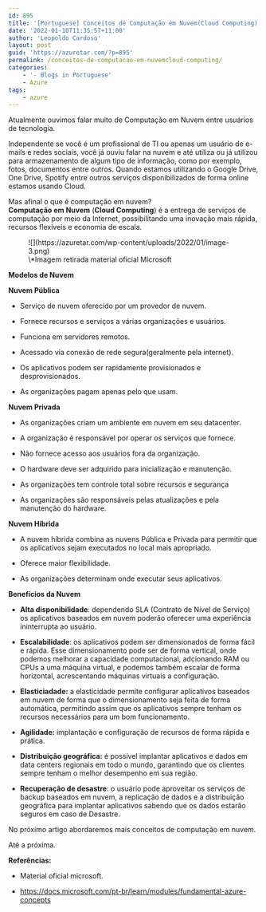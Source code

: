 ```yaml
---
id: 895
title: '[Portuguese] Conceitos de Computação em Nuvem(Cloud Computing)'
date: '2022-01-10T11:35:57+11:00'
author: 'Leopoldo Cardoso'
layout: post
guid: 'https://azuretar.com/?p=895'
permalink: /conceitos-de-computacao-em-nuvemcloud-computing/
categories:
    - '- Blogs in Portuguese'
    - Azure
tags:
    - azure
---
```


Atualmente ouvimos falar muito de Computação em Nuvem entre usuários de tecnologia.

Independente se você é um profissional de TI ou apenas um usuário de e-mails e redes sociais, você já ouviu falar na nuvem e até utiliza ou já utilizou para armazenamento de algum tipo de informação, como por exemplo, fotos, documentos entre outros. Quando estamos utilizando o Google Drive, One Drive, Spotify entre outros serviços disponibilizados de forma online estamos usando Cloud.

Mas afinal o que é computação em nuvem?   
**Computação em Nuvem** (**Cloud Computing**) é a entrega de serviços de computação por meio da Internet, possibilitando uma inovação mais rápida, recursos flexíveis e economia de escala.

<figure class="wp-block-image size-full is-resized is-style-default">![](https://azuretar.com/wp-content/uploads/2022/01/image-3.png)<figcaption>\*Imagem retirada material oficial Microsoft</figcaption></figure><a> </a>

**Modelos de Nuvem**

**Nuvem Pública**

- Serviço de nuvem oferecido por um provedor de nuvem.

- Fornece recursos e serviços a várias organizações e usuários.

- Funciona em servidores remotos.

- Acessado via conexão de rede segura(geralmente pela internet).

- Os aplicativos podem ser rapidamente provisionados e desprovisionados.

- As organizações pagam apenas pelo que usam.

**Nuvem Privada**

- As organizações criam um ambiente em nuvem em seu datacenter.

- A organização é responsável por operar os serviços que fornece.

- Não fornece acesso aos usuários fora da organização.

- O hardware deve ser adquirido para inicialização e manutenção.

- As organizações tem controle total sobre recursos e segurança

- As organizações são responsáveis pelas atualizações e pela manutenção do hardware.

**Nuvem Híbrida**

- A nuvem híbrida combina as nuvens Pública e Privada para permitir que os aplicativos sejam executados no local mais apropriado.

- Oferece maior flexibilidade.

- As organizações determinam onde executar seus aplicativos.

**Benefícios da Nuvem**

- **Alta disponibilidade**: dependendo SLA (Contrato de Nível de Serviço) os aplicativos baseados em nuvem poderão oferecer uma experiência ininterrupta ao usuário.

- **Escalabilidade**: os aplicativos podem ser dimensionados de forma fácil e rápida. Esse dimensionamento pode ser de forma vertical, onde podemos melhorar a capacidade computacional, adcionando RAM ou CPUs a uma máquina virtual, e podemos também escalar de forma horizontal, acrescentando máquinas virtuais a configuração.

- **Elasticiadade:** a elasticidade permite configurar aplicativos baseados em nuvem de forma que o dimensionamento seja feita de forma automática, permitindo assim que os aplicativos sempre tenham os recursos necessários para um bom funcionamento.

- **Agilidade:** implantação e configuração de recursos de forma rápida e prática.

- **Distribuição geográfica:** é possível implantar aplicativos e dados em data centers regionais em todo o mundo, garantindo que os clientes sempre tenham o melhor desempenho em sua região.

- **Recuperação de desastre**: o usuário pode aproveitar os serviços de backup baseados em nuvem, a replicação de dados e a distribuição geográfica para implantar aplicativos sabendo que os dados estarão seguros em caso de Desastre.

No próximo artigo abordaremos mais conceitos de computação em nuvem.

Até a próxima.

**Referências:**

- Material oficial microsoft.

- https://docs.microsoft.com/pt-br/learn/modules/fundamental-azure-concepts